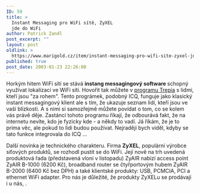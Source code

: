 ```yaml
---
ID: 59
title: >
  Instant Messaging pro WiFi sítě, ZyXEL
  jde do WiFi
author: Patrick Zandl
post_excerpt: ""
layout: post
oldlink: >
  https://www.marigold.cz/item/instant-messaging-pro-wifi-site-zyxel-jde-do-wifi
published: true
post_date: 2003-01-23 22:26:00
---
```

<p>
Horkým hitem WiFi sítí se stává <STRONG>instang messagingový software </STRONG>schopný využívat lokalizaci ve WiFi síti. Hovořit tak můžete v <A href="http://www.trepia.com/" target=_blank>programu Trepia</A> s lidmi, kteří jsou "za rohem". Tento prográmek, podobný ICQ, funguje jako klasický instant messagingový klient ale s tím, že ukazuje seznam lidí, kteří jsou ve vaší blízkosti. A s nimi si samozřejmě můžete povídat o tom, co se kolem vás právě děje. Zastánci tohoto programu říkají, že odbourává fakt, že na internetu nevíte, kdo je fyzicky kde - a někdy to vadí. Já říkám, že je to prima věc, ale pokud to lidi budou používat. Nejraději bych viděl, kdyby se tato funkce integrovala do ICQ ...</p>

<p>
Další novinka je technického charakteru. Firma <STRONG>ZyXEL</STRONG>, populární výrobce síťových produktů, se rozhodl pustit se do WiFi. Její nově na trh uvedená produktová řada (představená vloni v listopadu) ZyAIR nabízí access point ZyAIR B-1000 (6200 Kč), broadband router se čtyřportovým hubem ZyAIR B-2000 (6400 Kč bez DPH)&#160;a také klientské produkty: USB, PCMCIA, PCI a ethernet WiFi adapter. Pro nás je důležité, že produkty ZyXELu se prodávají i u nás, . </p>
